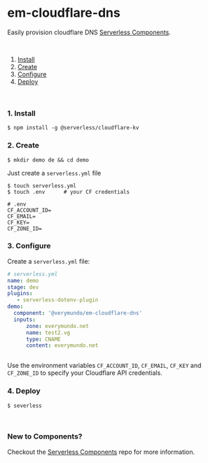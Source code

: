 # em-cloudflare-dns

Easily provision cloudflare DNS [Serverless Components](https://github.com/serverless/components).

&nbsp;

1. [Install](#1-install)
2. [Create](#2-create)
3. [Configure](#3-configure)
4. [Deploy](#4-deploy)

&nbsp;


### 1. Install

```console
$ npm install -g @serverless/cloudflare-kv
```

### 2. Create

```console
$ mkdir demo de && cd demo
```

Just create a `serverless.yml` file

```shell
$ touch serverless.yml
$ touch .env      # your CF credentials
```

```
# .env
CF_ACCOUNT_ID=
CF_EMAIL=
CF_KEY=
CF_ZONE_ID=

```

### 3. Configure
Create a `serverless.yml` file:

```yml
# serverless.yml
name: demo
stage: dev
plugins:
   - serverless-dotenv-plugin
demo:
  component: '@verymundo/em-cloudflare-dns'
  inputs:
      zone: everymundo.net
      name: test2.vg
      type: CNAME
      content: everymundo.net
        
```

Use the environment variables  `CF_ACCOUNT_ID`, `CF_EMAIL`, `CF_KEY` and `CF_ZONE_ID` to specify your Cloudflare API credentials.

### 4. Deploy

```console
$ severless
```

&nbsp;

### New to Components?

Checkout the [Serverless Components](https://github.com/serverless/components) repo for more information.
